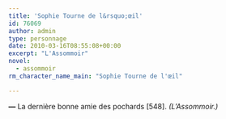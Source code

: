 ```yaml
---
title: 'Sophie Tourne de l&rsquo;œil'
id: 76069
author: admin
type: personnage
date: 2010-03-16T08:55:08+00:00
excerpt: "L'Assommoir"
novel:
  - assommoir
rm_character_name_main: "Sophie Tourne de l'œil"

---
```

**—** La dernière bonne amie des pochards [548]. _(L&rsquo;Assommoir.)_